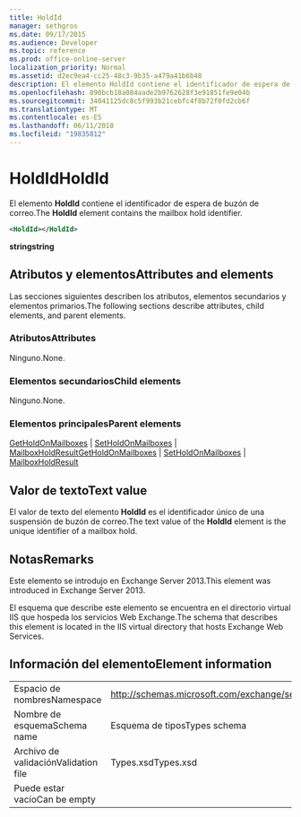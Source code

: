 ```yaml
---
title: HoldId
manager: sethgros
ms.date: 09/17/2015
ms.audience: Developer
ms.topic: reference
ms.prod: office-online-server
localization_priority: Normal
ms.assetid: d2ec9ea4-cc25-48c3-9b35-a479a41b6b48
description: El elemento HoldId contiene el identificador de espera de buzón de correo.
ms.openlocfilehash: 890bcb10a084aade2b9762628f3e91851fe9e04b
ms.sourcegitcommit: 34041125dc8c5f993b21cebfc4f8b72f0fd2cb6f
ms.translationtype: MT
ms.contentlocale: es-ES
ms.lasthandoff: 06/11/2018
ms.locfileid: "19835812"
---
```

# <a name="holdid"></a><span data-ttu-id="2a19e-103">HoldId</span><span class="sxs-lookup"><span data-stu-id="2a19e-103">HoldId</span></span>

<span data-ttu-id="2a19e-104">El elemento **HoldId** contiene el identificador de espera de buzón de correo.</span><span class="sxs-lookup"><span data-stu-id="2a19e-104">The **HoldId** element contains the mailbox hold identifier.</span></span> 
  
```XML
<HoldId></HoldId>
```

 <span data-ttu-id="2a19e-105">**string**</span><span class="sxs-lookup"><span data-stu-id="2a19e-105">**string**</span></span>
## <a name="attributes-and-elements"></a><span data-ttu-id="2a19e-106">Atributos y elementos</span><span class="sxs-lookup"><span data-stu-id="2a19e-106">Attributes and elements</span></span>

<span data-ttu-id="2a19e-107">Las secciones siguientes describen los atributos, elementos secundarios y elementos primarios.</span><span class="sxs-lookup"><span data-stu-id="2a19e-107">The following sections describe attributes, child elements, and parent elements.</span></span>
  
### <a name="attributes"></a><span data-ttu-id="2a19e-108">Atributos</span><span class="sxs-lookup"><span data-stu-id="2a19e-108">Attributes</span></span>

<span data-ttu-id="2a19e-109">Ninguno.</span><span class="sxs-lookup"><span data-stu-id="2a19e-109">None.</span></span>
  
### <a name="child-elements"></a><span data-ttu-id="2a19e-110">Elementos secundarios</span><span class="sxs-lookup"><span data-stu-id="2a19e-110">Child elements</span></span>

<span data-ttu-id="2a19e-111">Ninguno.</span><span class="sxs-lookup"><span data-stu-id="2a19e-111">None.</span></span>
  
### <a name="parent-elements"></a><span data-ttu-id="2a19e-112">Elementos principales</span><span class="sxs-lookup"><span data-stu-id="2a19e-112">Parent elements</span></span>

<span data-ttu-id="2a19e-113">[GetHoldOnMailboxes](getholdonmailboxes.md) | [SetHoldOnMailboxes](setholdonmailboxes.md) | [MailboxHoldResult](mailboxholdresult.md)</span><span class="sxs-lookup"><span data-stu-id="2a19e-113">[GetHoldOnMailboxes](getholdonmailboxes.md) | [SetHoldOnMailboxes](setholdonmailboxes.md) | [MailboxHoldResult](mailboxholdresult.md)</span></span>
  
## <a name="text-value"></a><span data-ttu-id="2a19e-114">Valor de texto</span><span class="sxs-lookup"><span data-stu-id="2a19e-114">Text value</span></span>

<span data-ttu-id="2a19e-115">El valor de texto del elemento **HoldId** es el identificador único de una suspensión de buzón de correo.</span><span class="sxs-lookup"><span data-stu-id="2a19e-115">The text value of the **HoldId** element is the unique identifier of a mailbox hold.</span></span> 
  
## <a name="remarks"></a><span data-ttu-id="2a19e-116">Notas</span><span class="sxs-lookup"><span data-stu-id="2a19e-116">Remarks</span></span>

<span data-ttu-id="2a19e-117">Este elemento se introdujo en Exchange Server 2013.</span><span class="sxs-lookup"><span data-stu-id="2a19e-117">This element was introduced in Exchange Server 2013.</span></span>
  
<span data-ttu-id="2a19e-118">El esquema que describe este elemento se encuentra en el directorio virtual IIS que hospeda los servicios Web Exchange.</span><span class="sxs-lookup"><span data-stu-id="2a19e-118">The schema that describes this element is located in the IIS virtual directory that hosts Exchange Web Services.</span></span>
  
## <a name="element-information"></a><span data-ttu-id="2a19e-119">Información del elemento</span><span class="sxs-lookup"><span data-stu-id="2a19e-119">Element information</span></span>

|||
|:-----|:-----|
|<span data-ttu-id="2a19e-120">Espacio de nombres</span><span class="sxs-lookup"><span data-stu-id="2a19e-120">Namespace</span></span>  <br/> |http://schemas.microsoft.com/exchange/services/2006/types  <br/> |
|<span data-ttu-id="2a19e-121">Nombre de esquema</span><span class="sxs-lookup"><span data-stu-id="2a19e-121">Schema name</span></span>  <br/> |<span data-ttu-id="2a19e-122">Esquema de tipos</span><span class="sxs-lookup"><span data-stu-id="2a19e-122">Types schema</span></span>  <br/> |
|<span data-ttu-id="2a19e-123">Archivo de validación</span><span class="sxs-lookup"><span data-stu-id="2a19e-123">Validation file</span></span>  <br/> |<span data-ttu-id="2a19e-124">Types.xsd</span><span class="sxs-lookup"><span data-stu-id="2a19e-124">Types.xsd</span></span>  <br/> |
|<span data-ttu-id="2a19e-125">Puede estar vacío</span><span class="sxs-lookup"><span data-stu-id="2a19e-125">Can be empty</span></span>  <br/> ||
   

